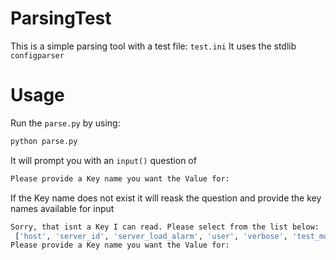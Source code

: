 # ParsingTest
This is a simple parsing tool with a test file: `test.ini`
It uses the stdlib `configparser`

# Usage

Run the `parse.py` by using:
```bash
python parse.py
```

It will prompt you with an `input()` question of 
```bash
Please provide a Key name you want the Value for:
```

If the Key name does not exist it will reask the question and provide the key names available for input
```bash
Sorry, that isnt a Key I can read. Please select from the list below:
 ['host', 'server_id', 'server_load_alarm', 'user', 'verbose', 'test_mode', 'debug_mode', 'log_file_path', 'send_notifications']
Please provide a Key name you want the Value for:
```
